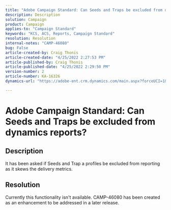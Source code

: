 ```yaml
---
title: "Adobe Campaign Standard: Can Seeds and Traps be excluded from dynamics reports?"
description: Description
solution: Campaign
product: Campaign
applies-to: "Campaign Standard"
keywords: "KCS, ACS, Reports, Campaign Standard"
resolution: Resolution
internal-notes: "CAMP-46080"
bug: False
article-created-by: Craig Thonis
article-created-date: "4/25/2022 2:27:53 PM"
article-published-by: Craig Thonis
article-published-date: "4/25/2022 2:29:50 PM"
version-number: 2
article-number: KA-16326
dynamics-url: "https://adobe-ent.crm.dynamics.com/main.aspx?forceUCI=1&pagetype=entityrecord&etn=knowledgearticle&id=1a050fe1-a3c4-ec11-a7b6-0022480a1ec2"

---
```

# Adobe Campaign Standard: Can Seeds and Traps be excluded from dynamics reports?

## Description


It has been asked if Seeds and Trap a profiles be excluded from reporting as it skews the delivery metrics.


## Resolution


Currently this functionality isn't available. CAMP-46080 has been created as an enhancement to be addressed in a later release.
